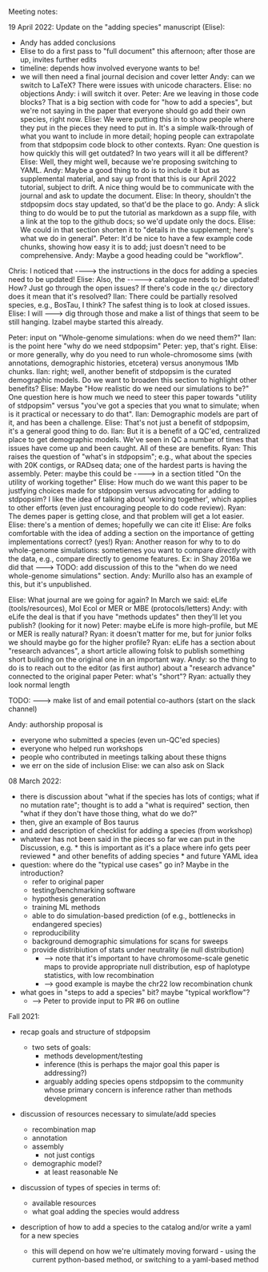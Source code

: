             
Meeting notes:

19 April 2022:
Update on the "adding species" manuscript (Elise):
- Andy has added conclusions
- Elise to do a first pass to "full document" this afternoon; after those are up, invites further edits
- timeline: depends how involved everyone wants to be!
- we will then need a final journal decision and cover letter
Andy: can we switch to LaTeX? There were issues with unicode characters.
Elise: no objections
Andy: i will switch it over.
Peter: Are we leaving in those code blocks? That is a big section with code for "how to add a species", but we're not saying in the paper that everyone should go add their own species, right now.
Elise: We were putting this in to show people where they put in the pieces they need to put in. It's a simple walk-through of what you want to include in more detail; hoping people can extrapolate from that stdpopsim code block to other contexts.
Ryan: One question is how quickly this will get outdated? In two years will it all be different?
Elise: Well, they might well, because we're proposing switching to YAML.
Andy: Maybe a good thing to do is to include it but as supplemental material, and say up front that this is our April 2022 tutorial, subject to drift.
  A nice thing would be to communicate with the journal and ask to update the document.
Elise: In theory, shouldn't the stdpopsim docs stay updated, so that'd be the place to go.
Andy: A slick thing to do would be to put the tutorial as markdown as a supp file, with a link at the top to the github docs; so we'd update only the docs.
Elise: We could in that section shorten it to "details in the supplement; here's what we do in general".
Peter: It'd be nice to have a few example code chunks, showing how easy it is to add; just doesn't need to be comprehensive.
Andy: Maybe a good heading could be "workflow".

Chris: I noticed that
----> the instructions in the docs for adding a species need to be updated!
Elise: Also, the 
-----> catalogue needs to be updated!
How? Just go through the open issues? If there's code in the `qc/` directory does it mean that it's resolved?
Ilan: There could be partially resolved species, e.g., BosTau, I think? The safest thing is to look at closed issues.
Elise: I will
---> dig through those and make a list of things that seem to be still hanging. Izabel maybe started this already.

Peter: input on "Whole-genome simulations: when do we need them?"
Ilan: is the point here "why do we need stdpopsim"
Peter: yep, that's right.
Elise: or more generally, why do you need to run whole-chromosome sims (with annotations, demographic histories, etcetera) versus anonymous 1Mb chunks.
Ilan: right; well, another benefit of stdpopsim is the curated demographic models. Do we want to broaden this section to highlight other benefits?
Elise: Maybe "How realistic do we need our simulations to be?" One question here is how much we need to steer this paper towards "utility of stdpopsim" versus "you've got a species that you wnat to simulate; when is it practical or necessary to do that".
Ilan: Demographic models are part of it, and has been a challenge.
Elise: That's not just a benefit of stdpopsim, it's a general good thing to do.
Ilan: But it is a benefit of a QC'ed, centralized place to get demographic models. We've seen in QC a number of times that issues have come up and been caught. All of these are benefits.
Ryan: This raises the question of "what's in stdpopsim"; e.g., what about the species with 20K contigs, or RADseq data; one of the hardest parts is having the assembly.
Peter: maybe this could be 
----> in a section titled "On the utility of working together"
Elise: How much do we want this paper to be justfying choices made for stdpopsim versus advocating for adding to stdpopsim? I like the idea of talking about 'working together', which applies to other efforts (even just encouraging people to do code review).
Ryan: The demes paper is getting close, and that problem will get a lot easier.
Elise: there's a mention of demes; hopefully we can cite it!
Elise: Are folks comfortable with the idea of adding a section on the importance of getting implementations correct?
(yes!)
Ryan: Another reason for why to to do whole-genome simulations: sometiemes you want to compare *directly* with the data, e.g., compare directly to genome features. Ex: in Shay 2016a we did that
---> TODO: add discussion of this to the "when do we need whole-genome simulations" section.
Andy: Murillo also has an example of this, but it's unpublished.

Elise: What journal are we going for again? In March we said: eLife (tools/resources), Mol Ecol or MER or MBE (protocols/letters)
Andy: with eLife the deal is that if you have "methods updates" then they'll let you publish? (looking for it now)
Peter: maybe eLife is more high-profile, but ME or MER is really natural?
Ryan: it doesn't matter for me, but for junior folks we should maybe go for the higher profile?
Ryan: eLife has a section about "research advances", a short article allowing folsk to publish something short building on the original one in an important way.
Andy: so the thing to do is to reach out to the editor (as first author) about a "research advance" connected to the original paper
Peter: what's "short"?
Ryan: actually they look normal length

TODO:
---> make list of and email potential co-authors (start on the slack channel)

Andy: authorship proposal is
- everyone who submitted a species (even un-QC'ed species)
- everyone who helped run workshops
- people who contributed in meetings talking about these thigns
- we err on the side of inclusion
Elise: we can also ask on Slack

08 March 2022:

-   there is discussion about "what if the species has lots of contigs; what if no mutation rate"; thought is to add a "what is required" section, then "what if they don't have those thing, what do we do?"
-    then, give an example of Bos taurus
-    and add description of checklist for adding a species (from workshop)
-    whatever has not been said in the pieces so far we can put in the Discussion, e.g.
    * this is important as it's a place where info gets peer reviewed
    * and other benefits of adding species
    * and future YAML idea
- question: where do the "typical use cases" go in? Maybe in the introduction?
  * refer to original paper
  * testing/benchmarking software
  * hypothesis generation
  * training ML methods
  * able to do simulation-based prediction (of e.g., bottlenecks in endangered species)
  * reproducibility
  * background demographic simulations for scans for sweeps
  * provide distribiution of stats under neutrality (ie null distribution)
    - --> note that it's important to have chromosome-scale genetic maps to provide appropriate null distribution, esp of haplotype statistics, with low recombination
    - --> good example is maybe the chr22 low recombination chunk
- what goes in "steps to add a species" bit? maybe "typical workflow"?
  - --> Peter to provide input to PR #6 on outline

Fall 2021:

-   recap goals and structure of stdpopsim
    -   two sets of goals:
        -   methods development/testing
        -   inference (this is perhaps the major goal this paper is addressing?)
        -   arguably adding species opens stdpopsim to the community whose primary concern is inference rather than methods development

-   discussion of resources necessary to simulate/add species
    -   recombination map
    -   annotation
    -   assembly
        -   not just contigs
    -   demographic model?
        -   at least reasonable Ne
-   discussion of types of species in terms of:
    -   available resources
    -   what goal adding the species would address
-   description of how to add a species to the catalog and/or write a yaml for a new species
    -   this will depend on how we're ultimately moving forward - using the current python-based method, or switching to a yaml-based method

